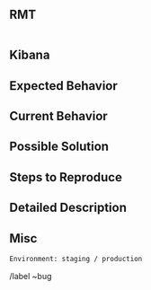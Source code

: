 [//]: # (Provide a general summary of the issue in the Title above)


## RMT
[//]: # (Provide the update number of the doclink from notes)

```txt

```

## Kibana
[//]: # (Provide a link to the Kibana)
[//]: # (Remove if empty)


## Expected Behavior
[//]: # (Tell us what should happen)


## Current Behavior
[//]: # (Tell us what happens instead of the expected behavior)


## Possible Solution
[//]: # (Suggest a fix/reason for the bug)
[//]: # (Remove if empty)


## Steps to Reproduce
[//]: # (Provide a link to a live example, or an unambiguous set of steps to)
[//]: # (reproduce this bug. Include code to reproduce, if relevant)
[//]: # (Remove if empty)


## Detailed Description
[//]: # (Provide a detailed description of the change or addition you are proposing)
[//]: # (Remove if empty)


## Misc
[//]: # (Choose staging, production or both)

```txt
Environment: staging / production
```

/label ~bug